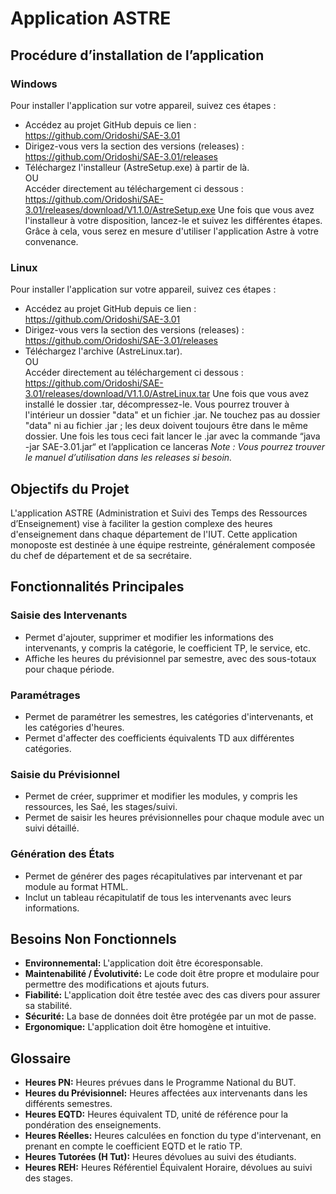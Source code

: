 # Application ASTRE

## Procédure d’installation de l’application
### Windows
Pour installer l'application sur votre appareil, suivez ces étapes :
- Accédez au projet GitHub depuis ce lien : https://github.com/Oridoshi/SAE-3.01
- Dirigez-vous vers la section des versions (releases) : https://github.com/Oridoshi/SAE-3.01/releases
- Téléchargez l'installeur (AstreSetup.exe) à partir de là.  
OU  
Accéder directement au téléchargement ci dessous : https://github.com/Oridoshi/SAE-3.01/releases/download/V1.1.0/AstreSetup.exe
Une fois que vous avez l'installeur à votre disposition, lancez-le et suivez les différentes étapes. Grâce à cela, vous serez en mesure d'utiliser l'application Astre à votre convenance.
### Linux
Pour installer l'application sur votre appareil, suivez ces étapes :
- Accédez au projet GitHub depuis ce lien : https://github.com/Oridoshi/SAE-3.01
- Dirigez-vous vers la section des versions (releases) : https://github.com/Oridoshi/SAE-3.01/releases
- Téléchargez l'archive (AstreLinux.tar).  
OU  
Accéder directement au téléchargement ci dessous : https://github.com/Oridoshi/SAE-3.01/releases/download/V1.1.0/AstreLinux.tar
Une fois que vous avez installé le dossier .tar, décompressez-le. Vous pourrez trouver à l'intérieur un dossier "data" et un fichier .jar. Ne touchez pas au dossier "data" ni au fichier .jar ; les deux doivent toujours être dans le même dossier.
Une fois les tous ceci fait lancer le .jar avec la commande “java -jar SAE-3.01.jar“ et l’application ce lanceras
_Note : Vous pourrez trouver le manuel d’utilisation dans les releases si besoin._


## Objectifs du Projet

L'application ASTRE (Administration et Suivi des Temps des Ressources d’Enseignement) vise à faciliter la gestion complexe des heures d'enseignement dans chaque département de l'IUT. Cette application monoposte est destinée à une équipe restreinte, généralement composée du chef de département et de sa secrétaire.

## Fonctionnalités Principales

### Saisie des Intervenants
- Permet d'ajouter, supprimer et modifier les informations des intervenants, y compris la catégorie, le coefficient TP, le service, etc.
- Affiche les heures du prévisionnel par semestre, avec des sous-totaux pour chaque période.

### Paramétrages
- Permet de paramétrer les semestres, les catégories d'intervenants, et les catégories d'heures.
- Permet d'affecter des coefficients équivalents TD aux différentes catégories.

### Saisie du Prévisionnel
- Permet de créer, supprimer et modifier les modules, y compris les ressources, les Saé, les stages/suivi.
- Permet de saisir les heures prévisionnelles pour chaque module avec un suivi détaillé.

### Génération des États
- Permet de générer des pages récapitulatives par intervenant et par module au format HTML.
- Inclut un tableau récapitulatif de tous les intervenants avec leurs informations.

## Besoins Non Fonctionnels

- **Environnemental:** L'application doit être écoresponsable.
- **Maintenabilité / Évolutivité:** Le code doit être propre et modulaire pour permettre des modifications et ajouts futurs.
- **Fiabilité:** L'application doit être testée avec des cas divers pour assurer sa stabilité.
- **Sécurité:** La base de données doit être protégée par un mot de passe.
- **Ergonomique:** L'application doit être homogène et intuitive.

## Glossaire

- **Heures PN:** Heures prévues dans le Programme National du BUT.
- **Heures du Prévisionnel:** Heures affectées aux intervenants dans les différents semestres.
- **Heures EQTD:** Heures équivalent TD, unité de référence pour la pondération des enseignements.
- **Heures Réelles:** Heures calculées en fonction du type d'intervenant, en prenant en compte le coefficient EQTD et le ratio TP.
- **Heures Tutorées (H Tut):** Heures dévolues au suivi des étudiants.
- **Heures REH:** Heures Référentiel Équivalent Horaire, dévolues au suivi des stages.

